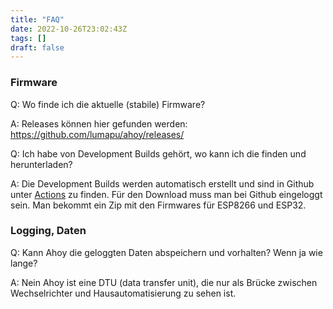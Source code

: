```yaml
---
title: "FAQ"
date: 2022-10-26T23:02:43Z
tags: []
draft: false
---
```


### Firmware

Q: Wo finde ich die aktuelle (stabile) Firmware?

A: Releases können hier gefunden werden: https://github.com/lumapu/ahoy/releases/



Q: Ich habe von Development Builds gehört, wo kann ich die finden und herunterladen?

A: Die Development Builds werden automatisch erstellt und sind in Github unter [Actions](https://github.com/lumapu/ahoy/actions) zu finden. Für den Download muss man bei Github eingeloggt sein. Man bekommt ein Zip mit den Firmwares für ESP8266 und ESP32.

### Logging, Daten

Q: Kann Ahoy die geloggten Daten abspeichern und vorhalten? Wenn ja wie lange?

A: Nein Ahoy ist eine DTU (data transfer unit), die nur als Brücke zwischen Wechselrichter und Hausautomatisierung zu sehen ist.

